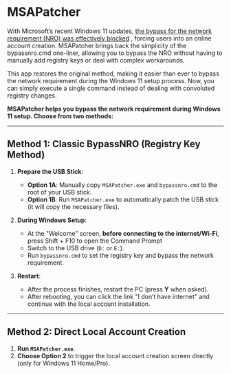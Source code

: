 # MSAPatcher

With Microsoft’s recent Windows 11 updates, [the bypass for the network requirement (NRO) was effectively blocked](https://blogs.windows.com/windows-insider/2025/03/28/announcing-windows-11-insider-preview-build-26200-5516-dev-channel/) , forcing users into an online account creation. MSAPatcher brings back the simplicity of the bypassnro.cmd one-liner, allowing you to bypass the NRO without having to manually add registry keys or deal with complex workarounds.

This app restores the original method, making it easier than ever to bypass the network requirement during the Windows 11 setup process. Now, you can simply execute a single command instead of dealing with convoluted registry changes.

**MSAPatcher helps you bypass the network requirement during Windows 11 setup. Choose from two methods:**

---

## Method 1: Classic BypassNRO (Registry Key Method)

1. **Prepare the USB Stick**:
   - **Option 1A**: Manually copy `MSAPatcher.exe` and `bypassnro.cmd` to the root of your USB stick.
   - **Option 1B**: Run `MSAPatcher.exe` to automatically patch the USB stick (it will copy the necessary files).

2. **During Windows Setup**:
   - At the "Welcome" screen, **before connecting to the internet/Wi-Fi**, press Shift + F10 to open the Command Prompt
   - Switch to the USB drive (`D:` or `E:`).
   - Run `bypassnro.cmd` to set the registry key and bypass the network requirement.

3. **Restart**:
   - After the process finishes, restart the PC (press **Y** when asked).
   - After rebooting, you can click the link "I don’t have internet" and continue with the local account installation.

---

## Method 2: Direct Local Account Creation

1. **Run `MSAPatcher.exe`**.
2. **Choose Option 2** to trigger the local account creation screen directly (only for Windows 11 Home/Pro).

